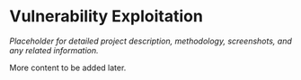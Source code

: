 # Vulnerability Exploitation

*Placeholder for detailed project description, methodology, screenshots, and any related information.*

More content to be added later.
